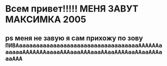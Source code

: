# Всем привет!!!!! МЕНЯ ЗАВУТ МАКСИМКА 2005

## ps меня не завую я сам прихожу по зову `ПИВАаааааааааааааааааааааааааааааааааааААААААааааааАААААААааааАААаааАААаааААааААААааААааАААаааААА`
